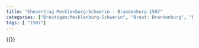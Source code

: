 ```yaml
---
title: "Ehevertrag Mecklenburg-Schwerin - Brandenburg 1507"
categories: ["Bräutigam:Mecklenburg-Schwerin", "Braut: Brandenburg", "Eheschließung vollzogen?:Ja", "verschiedenkonfessionelle Ehe?:Nein", "Dynastie Bräutigam:Mecklenburg", "Akteur Bräutigam:Mecklenburg", "Akteur Braut:Hohenzollern", "Textbezug?:nein", "Ständisch?:nein", "Ratifikation?:nein", "Sonstiges?:nein", "Bräutigam:Mecklenburg-Schwerin", "Braut: Brandenburg"]
tags: [ "1507"]
---
```

<!--more-->
{{<v67>}}